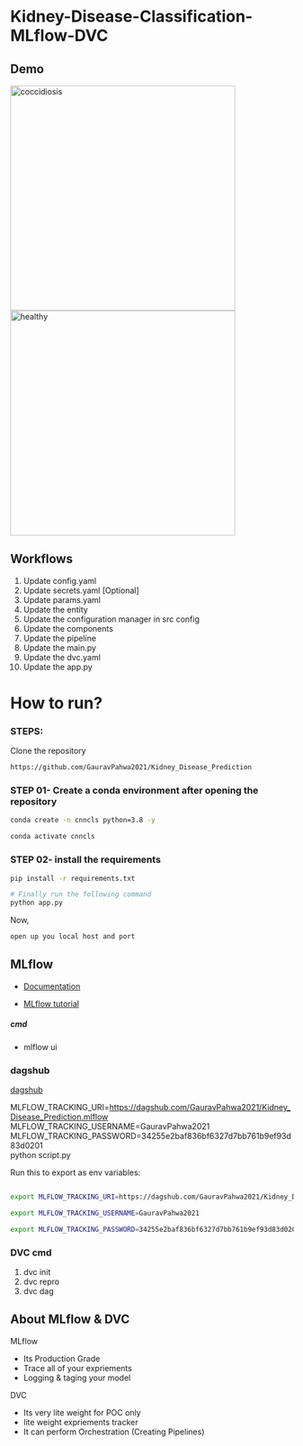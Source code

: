 # Kidney-Disease-Classification-MLflow-DVC


## Demo 

<div>
    <img src="images/coccidiosis.png" alt="coccidiosis" width="400"/>
    <img src="images/healthy.png" alt="healthy" width="400"/>
</div>


## Workflows

1. Update config.yaml
2. Update secrets.yaml [Optional]
3. Update params.yaml
4. Update the entity
5. Update the configuration manager in src config
6. Update the components
7. Update the pipeline 
8. Update the main.py
9. Update the dvc.yaml
10. Update the app.py

# How to run?
### STEPS:

Clone the repository

```bash
https://github.com/GauravPahwa2021/Kidney_Disease_Prediction
```
### STEP 01- Create a conda environment after opening the repository

```bash
conda create -n cnncls python=3.8 -y
```

```bash
conda activate cnncls
```


### STEP 02- install the requirements
```bash
pip install -r requirements.txt
```

```bash
# Finally run the following command
python app.py
```

Now,
```bash
open up you local host and port
```

## MLflow

- [Documentation](https://mlflow.org/docs/latest/index.html)

- [MLflow tutorial](https://youtu.be/qdcHHrsXA48?si=bD5vDS60akNphkem)

##### cmd
- mlflow ui

### dagshub
[dagshub](https://dagshub.com/)

MLFLOW_TRACKING_URI=https://dagshub.com/GauravPahwa2021/Kidney_Disease_Prediction.mlflow \
MLFLOW_TRACKING_USERNAME=GauravPahwa2021 \
MLFLOW_TRACKING_PASSWORD=34255e2baf836bf6327d7bb761b9ef93d83d0201 \
python script.py

Run this to export as env variables:

```bash

export MLFLOW_TRACKING_URI=https://dagshub.com/GauravPahwa2021/Kidney_Disease_Prediction.mlflow

export MLFLOW_TRACKING_USERNAME=GauravPahwa2021

export MLFLOW_TRACKING_PASSWORD=34255e2baf836bf6327d7bb761b9ef93d83d0201

```

### DVC cmd

1. dvc init
2. dvc repro
3. dvc dag


## About MLflow & DVC

MLflow

 - Its Production Grade
 - Trace all of your expriements
 - Logging & taging your model


DVC 

 - Its very lite weight for POC only
 - lite weight expriements tracker
 - It can perform Orchestration (Creating Pipelines)



